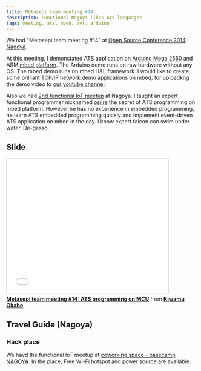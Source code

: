 ```yaml
---
title: Metasepi team meeting #14
description: Functional Nagoya likes ATS language?
tags: meeting, ats, mbed, avr, arduino
---
```


We had "Metasepi team meeting #14" at
[Open Source Conference 2014 Nagoya](http://www.ospn.jp/osc2014-nagoya/).

At this meeting, I demonstated ATS application on
[Arduino Mega 2560](http://arduino.cc/en/Main/ArduinoBoardMega2560)
and ARM [mbed platform](http://mbed.org/).
The Arduino demo runs on raw hardware without any OS.
The mbed demo runs on mbed HAL framework.
I would like to create some brilliant TCP/IP network demo applications on mbed,
for uploadkng the demo video to
[our youtube channel](https://www.youtube.com/user/metasepi).

Also we had
[2nd functional IoT meetup](http://partake.in/events/73f86dc2-b433-4138-befb-b3d64e12e0ab)
at Nagoya.
I taught an expert functional programmer nicknamed [osiire](https://twitter.com/osiire)
the secret of ATS programming on mbed platform.
However he has no experience in embedded programming,
he learn ATS embedded programming quickly and implement event-driven ATS application on mbed in the day.
I know expert falcon can swim under water.
De-gesso.

## Slide

<iframe src="//www.slideshare.net/slideshow/embed_code/36651571" width="427" height="356" frameborder="0" marginwidth="0" marginheight="0" scrolling="no" style="border:1px solid #CCC; border-width:1px; margin-bottom:5px; max-width: 100%;" allowfullscreen> </iframe> <div style="margin-bottom:5px"> <strong> <a href="https://www.slideshare.net/master_q/20140704-osc-nagoyaats" title="Metasepi team meeting #14: ATS programming on MCU" target="_blank">Metasepi team meeting #14: ATS programming on MCU</a> </strong> from <strong><a href="http://www.slideshare.net/master_q" target="_blank">Kiwamu Okabe</a></strong> </div>

## Travel Guide (Nagoya)

### Hack place

We havd the functional IoT meetup at
[coworking space - basecamp NAGOYA](http://basecamp-nagoya.jp/).
In the place, Free Wi-Fi hotspot and power source are available.
